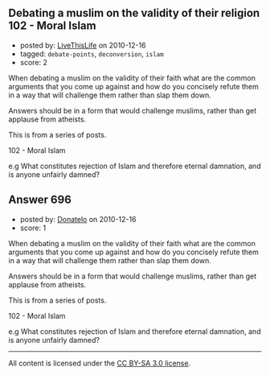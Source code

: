 ## Debating a muslim on the validity of their religion 102 - Moral Islam

- posted by: [LiveThisLife](https://stackexchange.com/users/-1/150-livethislife) on 2010-12-16
- tagged: `debate-points`, `deconversion`, `islam`
- score: 2

When debating a muslim on the validity of their faith what are the common arguments that you come up against and how do you concisely refute them in a way that will challenge them rather than slap them down.

Answers should be in a form that would challenge muslims, rather than get applause from atheists.

This is from a series of posts.

102 - Moral Islam

e.g What constitutes rejection of Islam and therefore eternal damnation, and is anyone unfairly damned?




## Answer 696

- posted by: [Donatelo](https://stackexchange.com/users/-1/196-donatelo) on 2010-12-16
- score: 1

When debating a muslim on the validity of their faith what are the common arguments that you come up against and how do you concisely refute them in a way that will challenge them rather than slap them down.

Answers should be in a form that would challenge muslims, rather than get applause from atheists.

This is from a series of posts.

102 - Moral Islam

e.g What constitutes rejection of Islam and therefore eternal damnation, and is anyone unfairly damned?





---

All content is licensed under the [CC BY-SA 3.0 license](https://creativecommons.org/licenses/by-sa/3.0/).
